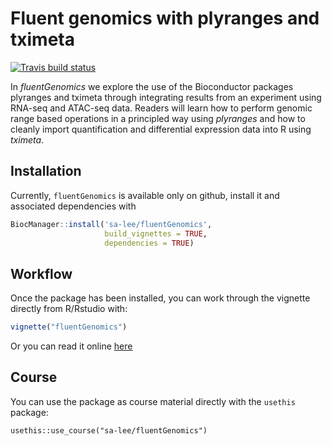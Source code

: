 # Fluent genomics with plyranges and tximeta 

<!-- badges: start -->
[![Travis build status](https://travis-ci.org/sa-lee/fluentGenomics.svg?branch=master)](https://travis-ci.org/sa-lee/fluentGenomics)
<!-- badges: end -->

In *fluentGenomics* we explore the use of the Bioconductor packages plyranges and tximeta through integrating results from an experiment using RNA-seq and ATAC-seq data. Readers will learn how to perform genomic range based operations in a principled way using *plyranges* and how to cleanly import quantification and differential expression data into R using *tximeta*. 

## Installation

Currently, `fluentGenomics` is available only on github,
install it and associated dependencies with

``` r
BiocManager::install('sa-lee/fluentGenomics', 
                     build_vignettes = TRUE,
                     dependencies = TRUE)
```

## Workflow

Once the package has been installed, you can work through
the vignette directly from R/Rstudio with:

``` r
vignette("fluentGenomics")
```

Or you can read it online 
[here](https://sa-lee.github.io/fluentGenomics/articles/fluentGenomics.html)

## Course

You can use the package as course material directly with the `usethis`
package:

```{r}
usethis::use_course("sa-lee/fluentGenomics")
```
